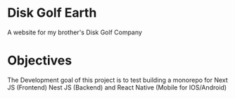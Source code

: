 # Disk Golf Earth
A website for my brother's Disk Golf Company

# Objectives
The Development goal of this project is to test building a monorepo for Next JS (Frontend) Nest JS (Backend) and React Native (Mobile for IOS/Android)
